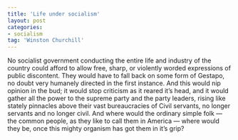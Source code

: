 ```yaml
---
title: 'Life under socialism'
layout: post
categories:
- socialism
tag: 'Winston Churchill'
---
```


No socialist government conducting the entire life and industry of the country could afford to allow free, sharp, or violently worded expressions of public discontent. They would have to fall back on some form of Gestapo, no doubt very humanely directed in the first instance. And this would nip opinion in the bud; it would stop criticism as it reared it’s head, and it would gather all the power to the supreme party and the party leaders, rising like stately pinnacles above their vast bureaucracies of Civil servants, no longer servants and no longer civil. And where would the ordinary simple folk — the common people, as they like to call them in America — where would they be, once this mighty organism has got them in it’s grip?